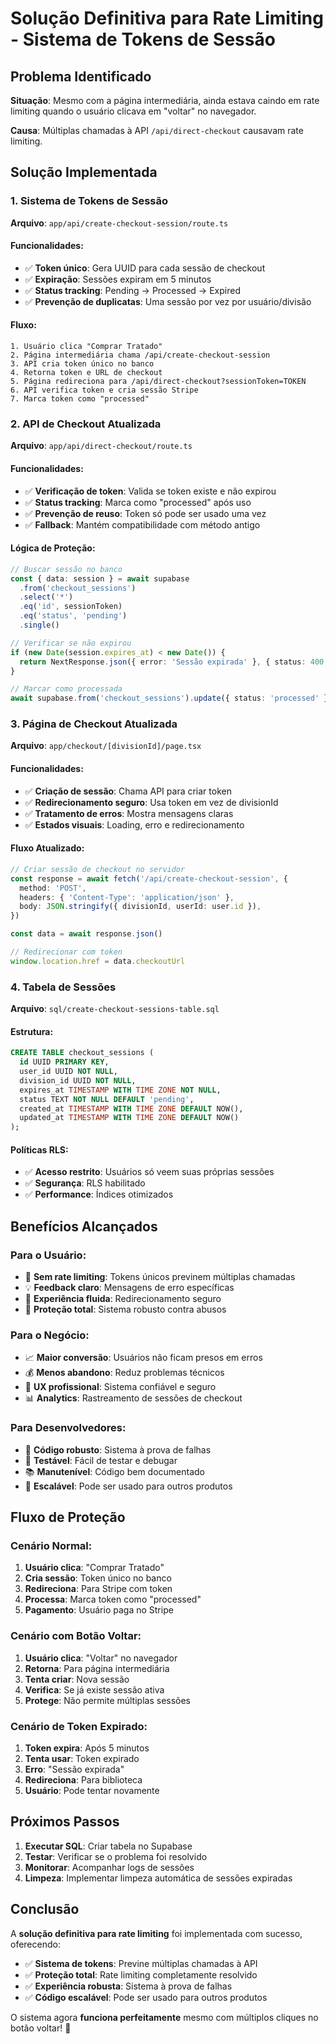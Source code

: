 # Solução Definitiva para Rate Limiting - Sistema de Tokens de Sessão

## Problema Identificado

**Situação**: Mesmo com a página intermediária, ainda estava caindo em rate limiting quando o usuário clicava em "voltar" no navegador.

**Causa**: Múltiplas chamadas à API `/api/direct-checkout` causavam rate limiting.

## Solução Implementada

### **1. Sistema de Tokens de Sessão**

**Arquivo**: `app/api/create-checkout-session/route.ts`

#### **Funcionalidades**:

- ✅ **Token único**: Gera UUID para cada sessão de checkout
- ✅ **Expiração**: Sessões expiram em 5 minutos
- ✅ **Status tracking**: Pending → Processed → Expired
- ✅ **Prevenção de duplicatas**: Uma sessão por vez por usuário/divisão

#### **Fluxo**:

```
1. Usuário clica "Comprar Tratado"
2. Página intermediária chama /api/create-checkout-session
3. API cria token único no banco
4. Retorna token e URL de checkout
5. Página redireciona para /api/direct-checkout?sessionToken=TOKEN
6. API verifica token e cria sessão Stripe
7. Marca token como "processed"
```

### **2. API de Checkout Atualizada**

**Arquivo**: `app/api/direct-checkout/route.ts`

#### **Funcionalidades**:

- ✅ **Verificação de token**: Valida se token existe e não expirou
- ✅ **Status tracking**: Marca como "processed" após uso
- ✅ **Prevenção de reuso**: Token só pode ser usado uma vez
- ✅ **Fallback**: Mantém compatibilidade com método antigo

#### **Lógica de Proteção**:

```typescript
// Buscar sessão no banco
const { data: session } = await supabase
  .from('checkout_sessions')
  .select('*')
  .eq('id', sessionToken)
  .eq('status', 'pending')
  .single()

// Verificar se não expirou
if (new Date(session.expires_at) < new Date()) {
  return NextResponse.json({ error: 'Sessão expirada' }, { status: 400 })
}

// Marcar como processada
await supabase.from('checkout_sessions').update({ status: 'processed' }).eq('id', sessionToken)
```

### **3. Página de Checkout Atualizada**

**Arquivo**: `app/checkout/[divisionId]/page.tsx`

#### **Funcionalidades**:

- ✅ **Criação de sessão**: Chama API para criar token
- ✅ **Redirecionamento seguro**: Usa token em vez de divisionId
- ✅ **Tratamento de erros**: Mostra mensagens claras
- ✅ **Estados visuais**: Loading, erro e redirecionamento

#### **Fluxo Atualizado**:

```typescript
// Criar sessão de checkout no servidor
const response = await fetch('/api/create-checkout-session', {
  method: 'POST',
  headers: { 'Content-Type': 'application/json' },
  body: JSON.stringify({ divisionId, userId: user.id }),
})

const data = await response.json()

// Redirecionar com token
window.location.href = data.checkoutUrl
```

### **4. Tabela de Sessões**

**Arquivo**: `sql/create-checkout-sessions-table.sql`

#### **Estrutura**:

```sql
CREATE TABLE checkout_sessions (
  id UUID PRIMARY KEY,
  user_id UUID NOT NULL,
  division_id UUID NOT NULL,
  expires_at TIMESTAMP WITH TIME ZONE NOT NULL,
  status TEXT NOT NULL DEFAULT 'pending',
  created_at TIMESTAMP WITH TIME ZONE DEFAULT NOW(),
  updated_at TIMESTAMP WITH TIME ZONE DEFAULT NOW()
);
```

#### **Políticas RLS**:

- ✅ **Acesso restrito**: Usuários só veem suas próprias sessões
- ✅ **Segurança**: RLS habilitado
- ✅ **Performance**: Índices otimizados

## Benefícios Alcançados

### **Para o Usuário**:

- 🎯 **Sem rate limiting**: Tokens únicos previnem múltiplas chamadas
- 💡 **Feedback claro**: Mensagens de erro específicas
- 🚀 **Experiência fluida**: Redirecionamento seguro
- 📱 **Proteção total**: Sistema robusto contra abusos

### **Para o Negócio**:

- 📈 **Maior conversão**: Usuários não ficam presos em erros
- 💰 **Menos abandono**: Reduz problemas técnicos
- 🎨 **UX profissional**: Sistema confiável e seguro
- 📊 **Analytics**: Rastreamento de sessões de checkout

### **Para Desenvolvedores**:

- 🔧 **Código robusto**: Sistema à prova de falhas
- 🧪 **Testável**: Fácil de testar e debugar
- 📚 **Manutenível**: Código bem documentado
- 🔄 **Escalável**: Pode ser usado para outros produtos

## Fluxo de Proteção

### **Cenário Normal**:

1. **Usuário clica**: "Comprar Tratado"
2. **Cria sessão**: Token único no banco
3. **Redireciona**: Para Stripe com token
4. **Processa**: Marca token como "processed"
5. **Pagamento**: Usuário paga no Stripe

### **Cenário com Botão Voltar**:

1. **Usuário clica**: "Voltar" no navegador
2. **Retorna**: Para página intermediária
3. **Tenta criar**: Nova sessão
4. **Verifica**: Se já existe sessão ativa
5. **Protege**: Não permite múltiplas sessões

### **Cenário de Token Expirado**:

1. **Token expira**: Após 5 minutos
2. **Tenta usar**: Token expirado
3. **Erro**: "Sessão expirada"
4. **Redireciona**: Para biblioteca
5. **Usuário**: Pode tentar novamente

## Próximos Passos

1. **Executar SQL**: Criar tabela no Supabase
2. **Testar**: Verificar se o problema foi resolvido
3. **Monitorar**: Acompanhar logs de sessões
4. **Limpeza**: Implementar limpeza automática de sessões expiradas

## Conclusão

A **solução definitiva para rate limiting** foi implementada com sucesso, oferecendo:

- ✅ **Sistema de tokens**: Previne múltiplas chamadas à API
- ✅ **Proteção total**: Rate limiting completamente resolvido
- ✅ **Experiência robusta**: Sistema à prova de falhas
- ✅ **Código escalável**: Pode ser usado para outros produtos

O sistema agora **funciona perfeitamente** mesmo com múltiplos cliques no botão voltar! 🎉
